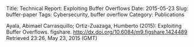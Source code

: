 Title: Technical Report: Exploiting Buffer Overflows
Date: 2015-05-23
Slug: buffer-paper
Tags: Cybersecurity, buffer overflow
Category: Publications


Ayala, Abimael Carrasquillo; Ortiz-Zuazaga, Humberto (2015):
Exploiting Buffer Overflows. figshare.
<http://dx.doi.org/10.6084/m9.figshare.1424489> Retrieved 23:26, May
23, 2015 (GMT)

